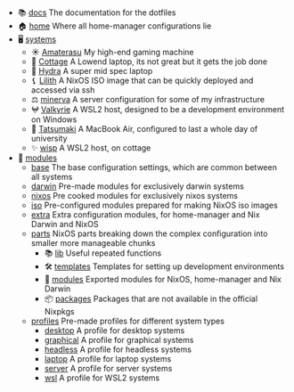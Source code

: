 - 📚 [docs](https:/github.com/isabelroses/dotfiles/tree/main/docs/) The documentation for the dotfiles
- 🏠 [home](https:/github.com/isabelroses/dotfiles/tree/main/home/) Where all home-manager configurations lie
- 🖥️ [systems](https:/github.com/isabelroses/dotfiles/tree/main/systems/)
  - ☀️ [Amaterasu](https:/github.com/isabelroses/dotfiles/tree/main/systems/amaterasu/) My high-end gaming machine
  - 🏡 [Cottage](https:/github.com/isabelroses/dotfiles/tree/main/systems/cottage/) A Lowend laptop, its not great but it gets the job done
  - 🐉 [Hydra](https:/github.com/isabelroses/dotfiles/tree/main/systems/hydra/) A super mid spec laptop
  - ⚸ [Lilith](https:/github.com/isabelroses/dotfiles/tree/main/systems/lilith/) A NixOS ISO image that can be quickly deployed and accessed via ssh
  - ⚖️ [minerva](https:/github.com/isabelroses/dotfiles/tree/main/systems/minerva/) A server configuration for some of my infrastructure
  - 𖤍 [Valkyrie](https:/github.com/isabelroses/dotfiles/tree/main/systems/valkyrie/) A WSL2 host, designed to be a development environment on Windows
  - 💮 [Tatsumaki](https:/github.com/isabelroses/dotfiles/tree/main/systems/tatsumaki/) A MacBook Air, configured to last a whole day of university
  - ✨ [wisp](https:/github.com/isabelroses/dotfiles/tree/main/systems/wisp/) A WSL2 host, on cottage
- 🔌 [modules](https:/github.com/isabelroses/dotfiles/tree/main/modules/)
  - [base](https:/github.com/isabelroses/dotfiles/tree/main/modules/base/) The base configuration settings, which are common between all systems
  - [darwin](https:/github.com/isabelroses/dotfiles/tree/main/modules/darwin/) Pre-made modules for exclusively darwin systems
  - [nixos](https:/github.com/isabelroses/dotfiles/tree/main/modules/nixos/) Pre cooked modules for exclusively nixos systems
  - [iso](https:/github.com/isabelroses/dotfiles/tree/main/modules/iso/) Pre-configured modules prepared for making NixOS iso images
  - [extra](https:/github.com/isabelroses/dotfiles/tree/main/modules/extra/) Extra configuration modules, for home-manager and Nix Darwin and NixOS
  - [parts](https:/github.com/isabelroses/dotfiles/tree/main/modules/falake/) NixOS parts breaking down the complex configuration into smaller more manageable chunks
    - 📚 [lib](https:/github.com/isabelroses/dotfiles/tree/main/modules/flake/lib/) Useful repeated functions
    - 🛠️ [templates](https:/github.com/isabelroses/dotfiles/tree/main/modules/flake/templates/) Templates for setting up development environments
    - 👾 [modules](https:/github.com/isabelroses/dotfiles/tree/main/modules/flake/modules.nix) Exported modules for NixOS, home-manager and Nix Darwin
    - 📦 [packages](https:/github.com/isabelroses/dotfiles/tree/main/modules/flake/packages.nix) Packages that are not available in the official Nixpkgs
  - [profiles](https:/github.com/isabelroses/dotfiles/tree/main/modules/profiles/) Pre-made profiles for different system types
    - [desktop](https:/github.com/isabelroses/dotfiles/tree/main/modules/profiles/desktop/) A profile for desktop systems
    - [graphical](https:/github.com/isabelroses/dotfiles/tree/main/modules/profiles/graphical/) A profile for graphical systems
    - [headless](https:/github.com/isabelroses/dotfiles/tree/main/modules/profiles/headless/) A profile for headless systems
    - [laptop](https:/github.com/isabelroses/dotfiles/tree/main/modules/profiles/laptop/) A profile for laptop systems
    - [server](https:/github.com/isabelroses/dotfiles/tree/main/modules/profiles/server/) A profile for server systems
    - [wsl](https:/github.com/isabelroses/dotfiles/tree/main/modules/profiles/wsl/) A profile for WSL2 systems
